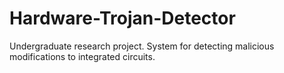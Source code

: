 # Hardware-Trojan-Detector
Undergraduate research project. System for detecting malicious modifications to integrated circuits.
